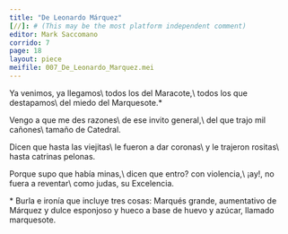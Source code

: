 ```yaml
---
title: "De Leonardo Márquez"
[//]: # (This may be the most platform independent comment)
editor: Mark Saccomano
corrido: 7
page: 18
layout: piece
meifile: 007_De_Leonardo_Marquez.mei
---
```

Ya venimos, ya llegamos\\
todos los del Maracote,\\
todos los que destapamos\\
del miedo del Marquesote.\*

Vengo a que me des razones\\
de ese invito general,\\
del que trajo mil cañones\\
tamaño de Catedral.

Dicen que hasta las viejitas\\
le fueron a dar coronas\\
y le trajeron rositas\\
hasta catrinas pelonas.

Porque supo que había minas,\\
dicen que entro? con violencia,\\
¡ay!, no fuera a reventar\\
como judas, su Excelencia.



\* Burla e ironía que incluye tres cosas: Marqués grande, aumentativo de Márquez y dulce
esponjoso y hueco a base de huevo y azúcar, llamado marquesote.
